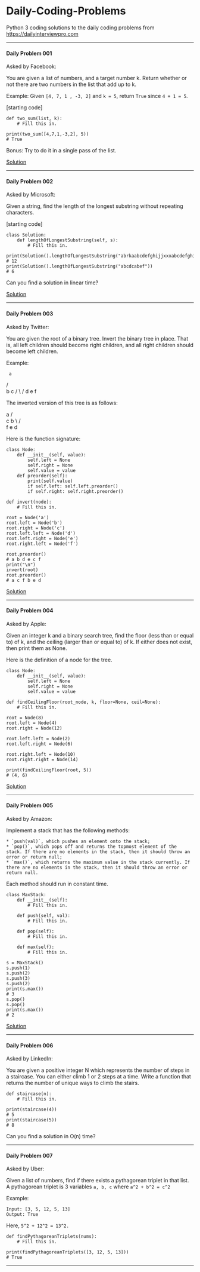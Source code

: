 # Daily-Coding-Problems
Python 3 coding solutions to the daily coding problems from https://dailyinterviewpro.com

---

#### Daily Problem 001

Asked by Facebook:

You are given a list of numbers, and a target number k. Return whether or not
there are two numbers in the list that add up to k.

Example:
Given `[4, 7, 1 , -3, 2]` and `k = 5`,
return `True` since `4 + 1 = 5`.

[starting code]
```
def two_sum(list, k):
    # Fill this in.

print(two_sum([4,7,1,-3,2], 5))
# True
```

Bonus: Try to do it in a single pass of the list.

[Solution](code-solutions/Solution_001.py)

---

#### Daily Problem 002

Asked by Microsoft:

Given a string, find the length of the longest substring without repeating characters.

[starting code]
```
class Solution:
    def lengthOfLongestSubstring(self, s):
        # Fill this in.

print(Solution().lengthOfLongestSubstring("abrkaabcdefghijjxxxabcdefghijk"))
# 12
print(Solution().lengthOfLongestSubstring("abcdcabef"))
# 6
```

Can you find a solution in linear time?

[Solution](code-solutions/Solution_002.py)

---

#### Daily Problem 003

Asked by Twitter:

You are given the root of a binary tree. Invert the binary tree in place. That is, all left children should become right children, and all right children should become left children.

Example:

     a
   /   \
  b     c
 / \   /
d   e f


The inverted version of this tree is as follows:

   a
 /   \
c     b
 \   / \
  f e   d


Here is the function signature:

```
class Node:
    def __init__(self, value):
        self.left = None
        self.right = None
        self.value = value
    def preorder(self):
        print(self.value)
        if self.left: self.left.preorder()
        if self.right: self.right.preorder()

def invert(node):
    # Fill this in.

root = Node('a') 
root.left = Node('b') 
root.right = Node('c') 
root.left.left = Node('d') 
root.left.right = Node('e') 
root.right.left = Node('f') 

root.preorder()
# a b d e c f 
print("\n")
invert(root)
root.preorder()
# a c f b e d
```

[Solution](code-solutions/Solution_003.py)

---

#### Daily Problem 004

Asked by Apple:

Given an integer k and a binary search tree, find the floor (less than or equal to) of k, and the ceiling (larger than or equal to) of k. If either does not exist, then print them as None.

Here is the definition of a node for the tree.

```
class Node:
    def __init__(self, value):
        self.left = None
        self.right = None
        self.value = value

def findCeilingFloor(root_node, k, floor=None, ceil=None):
    # Fill this in.

root = Node(8) 
root.left = Node(4) 
root.right = Node(12) 
  
root.left.left = Node(2) 
root.left.right = Node(6) 
  
root.right.left = Node(10) 
root.right.right = Node(14) 

print(findCeilingFloor(root, 5))
# (4, 6)
```

[Solution](code-solutions/Solution_004.py)

---

#### Daily Problem 005

Asked by Amazon:

Implement a stack that has the following methods:

    * `push(val)`, which pushes an element onto the stack;
    * `pop()`, which pops off and returns the topmost element of the stack. If there are no elements in the stack, then it should throw an error or return null;
    * `max()`, which returns the maximum value in the stack currently. If there are no elements in the stack, then it should throw an error or return null.

Each method should run in constant time.

```
class MaxStack:
    def __init__(self):
        # Fill this in.

    def push(self, val):
        # Fill this in.

    def pop(self):
        # Fill this in.

    def max(self):
        # Fill this in.

s = MaxStack()
s.push(1)
s.push(2)
s.push(3)
s.push(2)
print(s.max())
# 3
s.pop()
s.pop()
print(s.max())
# 2
```

[Solution](code-solutions/Solution_005.py)

---

#### Daily Problem 006

Asked by LinkedIn:

You are given a positive integer N which represents the number of steps in a staircase. You can either climb 1 or 2 steps at a time. Write a function that returns the number of unique ways to climb the stairs.

```
def staircase(n):
    # Fill this in.
  
print(staircase(4))
# 5
print(staircase(5))
# 8
```

Can you find a solution in O(n) time?

---

#### Daily Problem 007

Asked by Uber:

Given a list of numbers, find if there exists a pythagorean triplet in that list. A pythagorean triplet is 3 variables `a, b, c` where `a^2 + b^2 = c^2`

Example:

```
Input: [3, 5, 12, 5, 13]
Output: True
```

Here, `5^2 + 12^2 = 13^2.`

```
def findPythagoreanTriplets(nums):
    # Fill this in.

print(findPythagoreanTriplets([3, 12, 5, 13]))
# True
```

---

